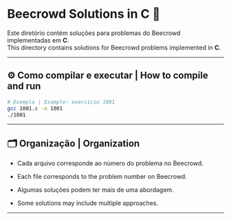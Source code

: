 # Beecrowd Solutions in C 🚀

Este diretório contém soluções para problemas do Beecrowd implementadas em **C**.  
This directory contains solutions for Beecrowd problems implemented in **C**.

---

## ⚙️ Como compilar e executar | How to compile and run

```bash
# Exemplo | Example: exercício 1001
gcc 1001.c -o 1001
./1001
```

---

## 🗂️ Organização | Organization

- Cada arquivo corresponde ao número do problema no Beecrowd.
- Each file corresponds to the problem number on Beecrowd.

- Algumas soluções podem ter mais de uma abordagem.
- Some solutions may include multiple approaches.

---
